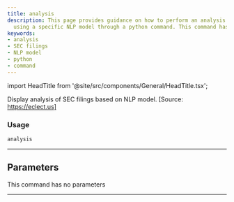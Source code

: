 ```yaml
---
title: analysis
description: This page provides guidance on how to perform an analysis of SEC filings
  using a specific NLP model through a python command. This command has no parameters.
keywords:
- analysis
- SEC filings
- NLP model
- python
- command
---
```


import HeadTitle from '@site/src/components/General/HeadTitle.tsx';

<HeadTitle title="analysis - Fa - Stocks - Reference | OpenBB Terminal Docs" />

Display analysis of SEC filings based on NLP model. [Source: https://eclect.us]

### Usage

```python
analysis
```

---

## Parameters

This command has no parameters


---
